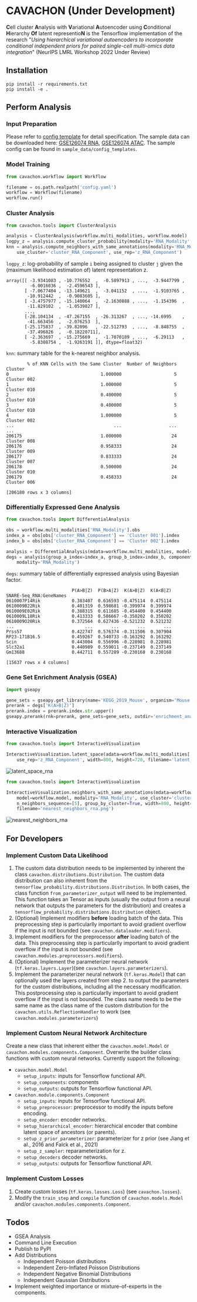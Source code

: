 # CAVACHON (Under Development)
**C**ell cluster **A**nalysis with **V**ariational **A**utoencoder using **C**onditional **H**ierarchy **Of** latent representio**N** is the Tensorflow implementation of the research "_Using hierarchical variational autoencoders to incorporate conditional independent priors for paired single-cell multi-omics data integration_" (NeurIPS LMRL Workshop 2022 Under Review)
<!--by PH Hsieh, RX Hsiao, T Belova, KT Ferenc, A Mathelier, R Burkholz, CY Chen, GK Sandve, ML Kuijjer.-->

## Installation
```
pip install -r requirements.txt
pip install -e .
```

## Perform Analysis
### Input Preparation
Please refer to [config template](./sample_data/config_templates/README.md) for detail specification. 
The sample data can be downloaded here: [GSE126074 RNA](https://drive.google.com/file/d/1ONp7Z-ur7MIF6jfn_mez6EZDT48xJaNL/view?usp=sharing), [GSE126074 ATAC](https://drive.google.com/file/d/1lvLDWWFI4y13oaYYtNe6RHUsduy-rnj6/view?usp=sharing). The sample config can be found in `sample_data/config_templates`.

### Model Training
```python
from cavachon.workflow import Workflow

filename = os.path.realpath('config.yaml')
workflow = Workflow(filename)
workflow.run()
```

### Cluster Analysis
```python
from cavachon.tools import ClusterAnalysis

analysis = ClusterAnalysis(workflow.multi_modalities, workflow.model)
logpy_z = analysis.compute_cluster_probability(modality='RNA_Modality', component='RNA_Component')
knn = analysis.compute_neighbors_with_same_annotations(modality='RNA_Modality' 
    use_cluster='cluster_RNA_Component', use_rep='z_RNA_Component')
```
`logpy_z`: log-probability of sample `i` being assigned to cluster `j` given the (maximum likelihood estimation of) latent representation z.
```
array([[ -3.9341083 , -10.776552  ,  -0.5897913 , ...,  -3.9447799 ,
         -6.0016036 ,  -2.4596543 ],
       [ -7.0677404 , -13.149621  ,  -3.041152  , ...,  -1.9103765 ,
        -10.912442  ,  -0.9083605 ],
       [ -3.4757977 , -15.140064  ,  -2.1630888 , ...,  -1.154396  ,
        -11.829102  ,  -1.0539827 ],
       ...,
       [-28.104134  , -47.267155  , -26.313267  , ..., -14.6995    ,
        -41.663456  ,  -2.076253  ],
       [-25.175837  , -39.82096   , -22.512793  , ...,  -8.848755  ,
        -37.496826  ,  -0.18220711],
       [ -2.363697  , -15.275669  ,  -1.7070189 , ...,  -6.29113   ,
         -5.8308754 ,  -1.9263191 ]], dtype=float32)
```
`knn`: summary table for the k-nearest neighbor analysis.
```
        % of KNN Cells with the Same Cluster  Number of Neighbors      Cluster
0                                   1.000000                    5  Cluster 002
1                                   1.000000                    5  Cluster 010
2                                   0.400000                    5  Cluster 010
3                                   0.400000                    5  Cluster 010
4                                   1.000000                    5  Cluster 002
...                                      ...                  ...          ...
206175                              1.000000                   24  Cluster 008
206176                              0.958333                   24  Cluster 009
206177                              0.833333                   24  Cluster 007
206178                              0.500000                   24  Cluster 010
206179                              0.458333                   24  Cluster 006

[206180 rows x 3 columns]
```

### Differentially Expressed Gene Analysis
```python
from cavachon.tools import DifferentialAnalysis

obs = workflow.multi_modalities['RNA_Modality'].obs
index_a = obs[obs['cluster_RNA_Component'] == 'Cluster 001'].index
index_b = obs[obs['cluster_RNA_Component'] == 'Cluster 002'].index

analysis = DifferentialAnalysis(mdata=workflow.multi_modalities, model=workflow.model)
degs = analysis(group_a_index=index_a, group_b_index=index_b, component='RNA_Component', 
    modality='RNA_Modality')
```
`degs`: summary table of differentially expressed analysis using Bayesian factor.
```
                         P(A>B|Z)  P(B>A|Z)  K(A>B|Z)  K(A<B|Z)
SNARE-Seq_RNA:GeneNames                                        
0610007P14Rik            0.383407  0.616593 -0.475114  0.475114
0610009B22Rik            0.401319  0.598681 -0.399974  0.399974
0610009E02Rik            0.388315  0.611685 -0.454400  0.454400
0610009L18Rik            0.413333  0.586667 -0.350202  0.350202
0610009O20Rik            0.372564  0.627436 -0.521232  0.521232
...                           ...       ...       ...       ...
Prss57                   0.422747  0.576374 -0.311506  0.307904
RP23-171B16.5            0.459267  0.540733 -0.163292  0.163292
Scin                     0.443004  0.556996 -0.228981  0.228981
Slc32a1                  0.440989  0.559011 -0.237149  0.237149
Gm13688                  0.442711  0.557289 -0.230168  0.230168

[15637 rows x 4 columns]
```
### Gene Set Enrichment Analysis (GSEA)
```python
import gseapy

gene_sets = gseapy.get_library(name='KEGG_2019_Mouse', organism='Mouse')
prerank = degs['K(A>B|Z)']
prerank.index = prerank.index.str.upper()
gseapy.prerank(rnk=prerank, gene_sets=gene_sets, outdir='enrichment_analysis')
```


### Interactive Visualization
```python
from cavachon.tools import InteractiveVisualization

InteractiveVisualization.latent_space(adata=workflow.multi_modalities['RNA_Modality'], 
    use_rep='z_RNA_Component', width=800, height=720, filename='latent_space_rna.html')
```
![latent_space_rna](./assets/latent_space_rna.png)

```python
from cavachon.tools import InteractiveVisualization

InteractiveVisualization.neighbors_with_same_annotations(mdata=workflow.multi_modalities, 
    model=workflow.model, modality='RNA_Modality', use_cluster='cluster_RNA', use_rep='z_RNA', 
    n_neighbors_sequence=[5], group_by_cluster=True, width=800, height=720, 
    filename='nearest_neighbors_rna.png')
```
![nearest_neighbors_rna](./assets/nearest_neighbors_rna.png)

## For Developers
### Implement Custom Data Likelihood
1. The custom data distribution needs to be implemented by inherent the class `cavachon.distributions.Distribution`. The custom data distribution can also inherent from the `tensorflow_probability.distributions.Distribution`. In both cases, the class function `from_parameterizer_output` will need to be implemented. This function takes an Tensor as inputs (usually the output from a neural network that outputs the parameters for the distribution) and creates a  `tensorflow_probability.distributions.Distribution` object.
2. (Optional) Implement modifiers **before** loading batch of the data. This preprocessing step is particularlly important to avoid gradient overflow if the input is not bounded (see `cavachon.dataloader.modifiers`).
3. Implement modifiers for the preprocessor **after** loading batch of the data. This preprocessing step is particularlly important to avoid gradient overflow if the input is not bounded (see `cavachon.modules.preprocessors.modifiers`).
2. (Optional) Implement the parameterizer neural network (`tf.keras.layers.Layer`)(see `cavachon.layers.parameterizers`).
3. Implement the parameterizer neural network (`tf.keras.Model`) that can optionally used the layers created from step 2. to output the parameters for the custom distributions, including all the necessary modification. This postprocessing step is particularlly important to avoid gradient overflow if the input is not bounded. The class name needs to be the same name as the class name of the custom distribution for the `cavachon.utils.ReflectionHandler` to work (see `cavachon.modules.parameterizers`)


### Implement Custom Neural Network Architecture
Create a new class that inherent either the `cavachon.model.Model` or `cavachon.modules.components.Component`. Overwrite the builder class functions with custom neural networks. Currently support the following:
* `cavachon.model.Model`
  * `setup_inputs`: inputs for Tensorflow functional API. 
  * `setup_components`: components
  * `setup_outputs`: outputs for Tensorflow functional API. 
* `cavachon.module.components.Component`
  * `setup_inputs`: inputs for Tensorflow functional API.
  * `setup_preprocessor`: preprocessor to modify the inputs before encoding.
  * `setup_encoder`: encoder networks.
  * `setup_hierarchical_encoder`: hierarchical encoder that combine latent space of ancestors (or parents).
  * `setup_z_prior_parameterizer`: parameterizer for z prior (see Jiang et al., 2016 and Falck et al., 2021)
  * `setup_z_sampler`: reparameterization for z.
  * `setup_decoders` decoder networks.
  * `setup_outputs`: outputs for Tensorflow functional API. 

### Implement Custom Losses
1. Create custom losses (`tf.keras.losses.Loss`) (see `cavachon.losses`).
2. Modify the `train_step` and `compile` function of `cavachon.models.Model` and/or `cavachon.modules.components.Component`.

## Todos
* GSEA Analysis
* Command Line Execution
* Publish to PyPI
* Add Distributions
  * Independent Poisson distributions
  * Independent Zero-Inflated Poisson Distributions
  * Independent Negative Binomial Distributions
  * Independent Gaussian Distributions
* Implement weighted importance or mixture-of-experts in the components.

